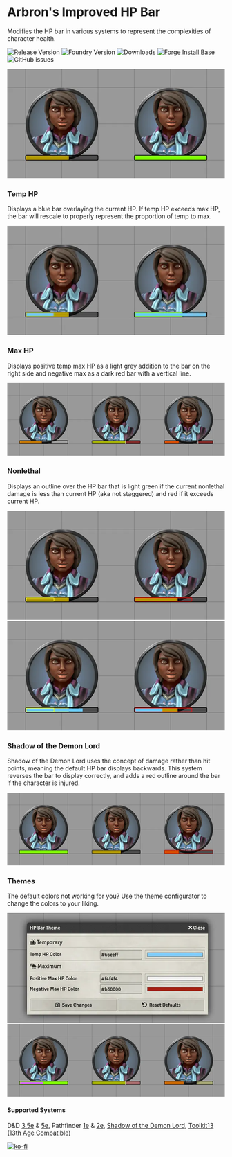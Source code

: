 # Arbron's Improved HP Bar

Modifies the HP bar in various systems to represent the complexities of character health.

![Release Version](https://img.shields.io/github/v/release/arbron/fvtt-hp-bar)
![Foundry Version](https://img.shields.io/badge/dynamic/json.svg?url=https://github.com/arbron/fvtt-hp-bar/releases/latest/download/module.json&label=foundry%20version&query=$.compatibleCoreVersion&colorB=blueviolet)
![Downloads](https://img.shields.io/github/downloads/arbron/fvtt-hp-bar/total)
[![Forge Install Base](https://img.shields.io/badge/dynamic/json?label=forge%20install%20base&query=package.installs&suffix=%&url=https://forge-vtt.com/api/bazaar/package/arbron-hp-bar&colorB=brightgreen)](https://forge-vtt.com/bazaar#package=arbron-hp-bar)
![GitHub issues](https://img.shields.io/github/issues/arbron/fvtt-hp-bar?colorB=red)


![Standard](images/standard.webp "Standard")


### Temp HP
Displays a blue bar overlaying the current HP. If temp HP exceeds max HP, the bar will rescale to properly represent the proportion of temp to max.

![Temp HP](images/temp.webp "Temp HP")


### Max HP
Displays positive temp max HP as a light grey addition to the bar on the right side and negative max as a dark red bar with a vertical line.

![Temp Max HP](images/max.webp "Temp Max HP")


### Nonlethal
Displays an outline over the HP bar that is light green if the current nonlethal damage is less than current HP (aka not staggered) and red if it exceeds current HP.

![Nonlethal](images/nonlethal.webp "Nonlethal Damage")
![Nonlethal Damage with Temp HP](images/temp-nonlethal.webp "Nonlethal Damage with Temp HP")


### Shadow of the Demon Lord
Shadow of the Demon Lord uses the concept of damage rather than hit points, meaning the default HP bar displays backwards. This system reverses the bar to display correctly, and adds a red outline around the bar if the character is injured.

![Shadow of the Demon Lord](images/demonlord.webp "Shadow of the Demon Lord")


### Themes
The default colors not working for you? Use the theme configurator to change the colors to your liking.

![Theme Config Window](images/theme-config.webp "Theme Config Window")
![Customized Theme](images/themed.webp "Customized Theme")


#### Supported Systems
D&D [3.5e](https://foundryvtt.com/packages/D35E) & [5e](https://foundryvtt.com/packages/dnd5e), Pathfinder [1e](https://foundryvtt.com/packages/pf1) & [2e](https://foundryvtt.com/packages/pf2e), [Shadow of the Demon Lord](https://foundryvtt.com/packages/demonlord), [Toolkit13 (13th Age Compatible)](https://foundryvtt.com/packages/archmage)


[![ko-fi](https://ko-fi.com/img/githubbutton_sm.svg)](https://ko-fi.com/I2I53RGZS)
